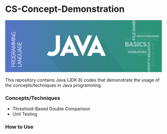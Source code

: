 # CS-Concept-Demonstration
![banner](https://github.com/JP1128/CS-Concept-Demonstration/blob/master/images/JavaHeader.png)

This repository contains Java (JDK 8) codes that demonstrate the usage of the concepts/techniques in Java programming.

### Concepts/Techniques
  - Threshold-Based Double Comparison
  - Unit Testing

### How to Use
